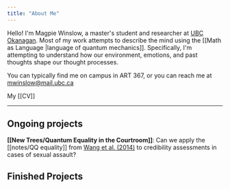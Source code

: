 ```yaml
---
title: "About Me"
---
```



Hello! I'm Magpie Winslow, a master's student and researcher at [UBC Okanagan](https://ok.ubc.ca). Most of my work attempts to describe the mind using the [[Math as Language |language of quantum mechanics]]. Specifically, I'm attempting to understand how our environment, emotions, and past thoughts shape our thought processes. 

You can typically find me on campus in ART 367, or you can reach me at [mwinslow@mail.ubc.ca](mailto:mwinslow@mail.ubc.ca)

My [[CV]]

---
## Ongoing projects

**[[New Trees/Quantum Equality in the Courtroom]]**: Can we apply the [[notes/QQ equality]] from [Wang et al. (2014)](https://www.pnas.org/doi/abs/10.1073/pnas.1407756111) to credibility assessments in cases of sexual assault?

## Finished Projects


